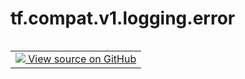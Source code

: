<div itemscope itemtype="http://developers.google.com/ReferenceObject">
<meta itemprop="name" content="tf.compat.v1.logging.error" />
<meta itemprop="path" content="Stable" />
</div>

# tf.compat.v1.logging.error

<!-- Insert buttons and diff -->

<table class="tfo-notebook-buttons tfo-api nocontent" align="left">
<td>
  <a target="_blank" href="https://github.com/tensorflow/tensorflow/blob/r2.2/tensorflow/python/platform/tf_logging.py#L156-L158">
    <img src="https://www.tensorflow.org/images/GitHub-Mark-32px.png" />
    View source on GitHub
  </a>
</td>
</table>





<pre class="devsite-click-to-copy prettyprint lang-py tfo-signature-link">
<code>tf.compat.v1.logging.error(
    msg, *args, **kwargs
)
</code></pre>



<!-- Placeholder for "Used in" -->
